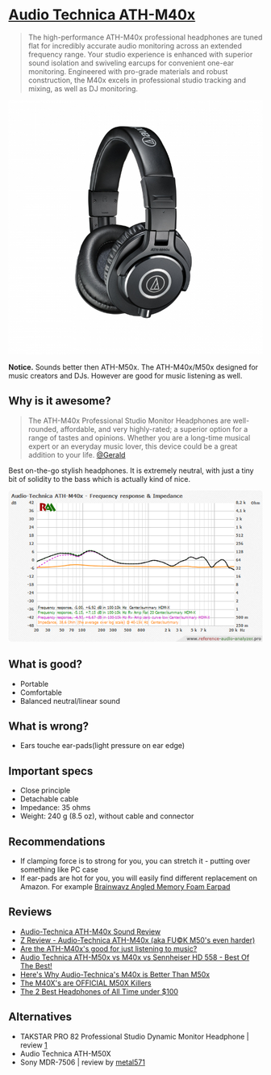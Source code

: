 # [Audio Technica ATH-M40x](http://sea.audio-technica.com/products/headphones/professional/studio-monitoring/ath-m40x)

> The high-performance ATH-M40x professional headphones are tuned flat for incredibly accurate audio monitoring across an extended frequency range. Your studio experience is enhanced with superior sound isolation and swiveling earcups for convenient one-ear monitoring. Engineered with pro-grade materials and robust construction, the M40x excels in professional studio tracking and mixing, as well as DJ monitoring.

![img](m40x.jpg)

**Notice.** Sounds better then ATH-M50x. The ATH-M40x/M50x designed for music creators and DJs. However are good for music listening as well.

## Why is it awesome?
> The ATH-M40x Professional Studio Monitor Headphones are well-rounded, affordable, and very highly-rated; a superior option for a range of tastes and opinions. Whether you are a long-time musical expert or an everyday music lover, this device could be a great addition to your life. [@Gerald](https://musicauthority.org/headphones/audio-technica-ath-m40x-review/)

Best on-the-go stylish headphones. It is extremely neutral, with just a tiny bit of solidity to the bass which is actually kind of nice.

![img](Audio-Technica_ATH-M40x_All_-_-_HDM-X_-_90_20-20k_-_fr_impedance.png)


## What is good?
- Portable
- Comfortable
- Balanced neutral/linear sound

## What is wrong?
- Ears touche ear-pads(light pressure on ear edge)

## Important specs
- Close principle
- Detachable cable
- Impedance: 35 ohms
- Weight: 240 g (8.5 oz), without cable and connector

## Recommendations
- If clamping force is to strong for you, you can stretch it - putting over something like PC case
- If ear-pads are hot for you, you will easily find different replacement on Amazon. For example [Brainwavz Angled Memory Foam Earpad](https://www.reddit.com/r/headphones/comments/7ld6pl/audio_technica_m40x_brainwavz_hm5_angled_pleather/?utm_source=share&utm_medium=web2x)

## Reviews
- [Audio-Technica ATH-M40x Sound Review](https://youtu.be/kEH_8sF_EuY)
- [Z Review - Audio-Technica ATH-M40x (aka FU©K M50's even harder)](https://youtu.be/X6wBv03B1nk)
- [Are the ATH-M40x's good for just listening to music?](https://www.quora.com/Are-the-ATH-M40xs-good-for-just-listening-to-music)
- [Audio Technica ATH-M50x vs M40x vs Sennheiser HD 558 - Best Of The Best!](https://youtu.be/hocMcnJssE4)
- [Here's Why Audio-Technica's M40x is Better Than M50x](https://youtu.be/h8PzBc66x2w)
- [The M40X's are OFFICIAL M50X Killers](https://youtu.be/WiTkVVfq7Po)
- [The 2 Best Headphones of All Time under $100](https://youtu.be/MgTw0qgQnwA)

## Alternatives
- TAKSTAR PRO 82 Professional Studio Dynamic Monitor Headphone | review [1](https://www.head-fi.org/threads/takstar-pro-82-review-impressions-and-discussion-thread.849965/page-118#post-14173375)
- Audio Technica ATH-M50X
- Sony MDR-7506 | review by [metal571](https://youtu.be/Ob7afLIGjng)
